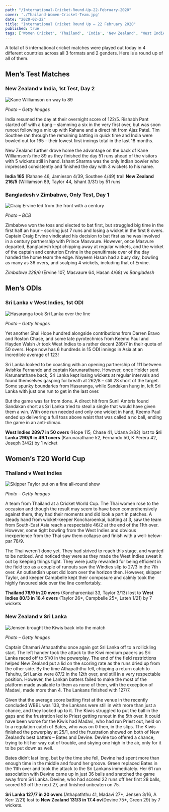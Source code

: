```yaml
---
path: "/International-Cricket-Round-Up-22-February-2020"
cover: './Thailand-Women-Cricket-Team.jpg'
date: "2020-02-22"
title: "International Cricket Round Up – 22 February 2020"
published: true
tags: ['Women Cricket', 'Thailand', 'India', 'New Zealand', 'West Indies']
---
```


A total of 5 international cricket matches were played out today in 4 different countries across all 3 formats and 2 genders. Here is a round up of all of them.

## Men’s Test Matches
### New Zealand v India, 1st Test, Day 2

![Kane Williamson on way to 89](./Kane-Williamson.jpg)

*Photo – Getty Images*

India resumed the day at their overnight score of 122/5. Rishabh Pant started off with a bang – slamming a six in the very first over, but was soon runout following a mix up with Rahane and a direct hit from Ajaz Patel. Tim Southee ran through the remaining batting in quick time and India were bowled out for 165 – their lowest first innings total in the last 18 months.

New Zealand further drove home the advantage on the back of Kane Williamson’s fine 89 as they finished the day 51 runs ahead of the visitors with 5 wickets still in hand. Ishant Sharma was the only Indian bowler who impressed consistently and finished the day with 3 wickets to his name.

**India 165** (Rahane 46, Jamieson 4/39, Southee 4/49) trail **New Zealand 216/5** (Williamson 89, Taylor 44, Ishant 3/31) by 51 runs

### Bangladesh v Zimbabwe, Only Test, Day 1
![Craig Ervine led from the front with a century](./Craig-Ervine.jpg)

*Photo – BCB*

Zimbabwe won the toss and elected to bat first, but struggled big time in the first half an hour – scoring just 7 runs and losing a wicket in the first 8 overs. Captain Craig Ervine vindicated his decision to bat first as he was involved in a century partnership with Prince Masvaure. However, once Masvure departed, Bangladesh kept chipping away at regular wickets, and the wicket of the captain and centurion Ervine in the penultimate over of the day handed the home team the edge. Nayeem Hasan had a busy day, bowling as many as 36 overs, and scalping 4 wickets, including that of Ervine.

*Zimbabwe 228/6* (Ervine 107, Masvaure 64, Hasan 4/68) vs *Bangladesh*

## Men’s ODIs
### Sri Lanka v West Indies, 1st ODI

![Hasaranga took Sri Lanka over the line](./Hasaranga.jpg)

*Photo – Getty Images*

Yet another Shai Hope hundred alongside contributions from Darren Bravo and Roston Chase, and some late pyrotechnics from Keemo Paul and Hayden Walsh Jr took West Indies to a rather decent 289/7 in their quota of 50 overs. Hope now has 6 hundreds in 15 ODI innings in Asia at an incredible average of 123!

Sri Lanka looked to be coasting with an opening partnership of 111 between Avishka Fernando and captain Karunarathane. However, once Holder sent Karunarathane back, Sri Lanka kept losing wickets at regular intervals and found themselves gasping for breath at 262/8 – still 28 short of the target. Some spunky boundaries from Hasaranga, while Sandakan hung in, left Sri Lanka with just one run to get in the last over.

But the game was far from done. A direct hit from Sunil Ambris found Sandakan short as Sri Lanka tried to steal a single that would have given them a win. With one run needed and only one wicket in hand, Keemo Paul ended up delivering a full toss above waist that was called a no ball, ending the game in an anti-climax.

**West Indies 289/7 in 50 overs** (Hope 115, Chase 41, Udana 3/82) lost to **Sri Lanka 290/9 in 49.1 overs** (Karunarathane 52, Fernando 50, K Perera 42, Joseph 3/42) by 1 wicket

## Women’s T20 World Cup
### Thailand v West Indies
![Skipper Taylor put on a fine all-round show](./Taylor.jpg)

*Photo – Getty Images*

A team from Thailand at a Cricket World Cup. The Thai women rose to the occasion and though the result may seem to have been comprehensively against them, they had their moments and did look a part in patches. A steady hand from wicket-keeper Koncharoenkai, batting at 3, saw the team from South-East Asia reach a respectable 46/2 at the end of the 11th over. However, some tight bowling from the West Indies and obvious inexperience from the Thai saw them collapse and finish with a well-below-par 78/9.

The Thai weren’t done yet. They had strived to reach this stage, and wanted to be noticed. And noticed they were as they made the West Indies sweat it out by keeping things tight. They were justly rewarded for being efficient in the field too as a couple of runouts saw the Windies slip to 27/3 in the 7th over. An outlandish upset did loom over the horizon then. However, skipper Taylor, and keeper Campbelle kept their composure and calmly took the highly favoured side over the line comfortably.

**Thailand 78/9 in 20 overs** (Koncharoenkai 33, Taylor 3/13) lost to **West Indies 80/3 in 16.4 overs** (Taylor 26*, Campbelle 25*, Lateh 1/21) by 7 wickets

### New Zealand v Sri Lanka
![Jensen brought the Kiwis back into the match](./Jensen.jpg)

*Photo – Getty Images*

Captain Chamari Athapaththu once again got Sri Lanka off to a rollickling start. The left hander took the attack to the Kiwi medium pacers as Sri Lanka raced off to 51/0 in the powerplay. The end of the field restrictions helped New Zealand put a lid on the scoring rate as the runs dried up from the other side. By the time Athapaththu fell, chipping a return catch to Tahuhu, Sri Lanka were 87/2 in the 12th over, and still in a very respectable position. However, the Lankan batters failed to make the most of the platform made available to them as none of them, with the exception of Madavi, made more than 4. The Lankans finished with 127/7.

Given that the average score batting first at the venue in the recently concluded WBBL was 133, the Lankans were still in with more than just a chance, and they looked up to it. The Kiwis struggled to put the ball in the gaps and the frustration led to Priest getting runout in the 5th over. It could have been worse for the Kiwis had Madavi, who had run Priest out, held on to a regulation catch of Bates, who was on 0 then, in the slips. The Kiwis finished the powerplay at 25/1, and the frustration showed on both of New Zealand’s best batters – Bates and Devine. Devine too offered a chance, trying to hit her way out of trouble, and skying one high in the air, only for it to be put down as well.

Bates didn’t last long, but by the time she fell, Devine had spent more than enough time in the middle and found her groove. Green replaced Bates in the 11th over and took the attack to the Sri Lankans immediately. Her 61 run association with Devine came up in just 36 balls and snatched the game away from Sri Lanka. Devine, who had scored 22 runs off her first 28 balls, scored 53 off the next 27, and finished unbeaten on 75.

**Sri Lanka 127/7 in 20 overs** (Athapaththu 41, Madavi 27*, Jensen 3/16, A Kerr 2/21) lost to **New Zealand 131/3 in 17.4 ov**(Devine 75*, Green 29) by 7 wickets.